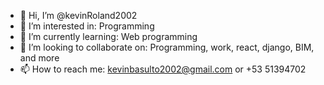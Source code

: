 - 👋 Hi, I’m @kevinRoland2002
- 👀 I’m interested in: Programming
- 🌱 I’m currently learning: Web programming
- 💞️ I’m looking to collaborate on: Programming, work, react, django, BIM, and more
- 📫 How to reach me: kevinbasulto2002@gmail.com or +53 51394702


<!---
kevinRoland2002/kevinRoland2002 is a ✨ special ✨ repository because its `README.md` (this file) appears on your GitHub profile.
You can click the Preview link to take a look at your changes.
- ⚡ Fun fact: ...
--->
